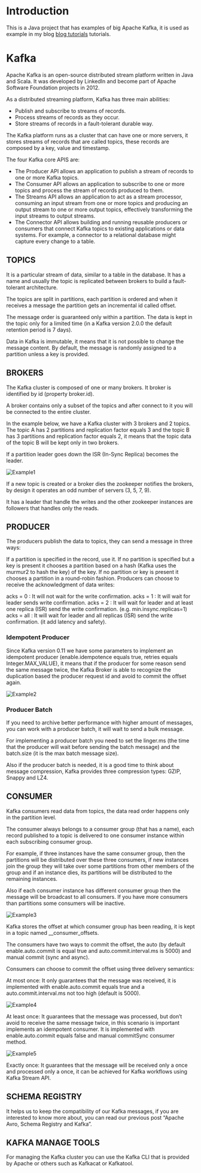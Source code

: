 # Introduction
This is a Java project that has examples of big Apache Kafka, it is used as example in my blog [blog tutorials](https://marcusvieira.tech/2019/07/09/apache-kafka-tutorial/) tutorials.

# Kafka
Apache Kafka is an open-source distributed stream platform written in Java and Scala. It was developed by LinkedIn and become part of Apache Software Foundation projects in 2012.

As a distributed streaming platform, Kafka has three main abilities:

- Publish and subscribe to streams of records.
- Process streams of records as they occur.
- Store streams of records in a fault-tolerant durable way.

The Kafka platform runs as a cluster that can have one or more servers, it stores streams of records that are called topics, these records are composed by a key, value and timestamp.

The four Kafka core APIS are:

- The Producer API allows an application to publish a stream of records to one or more Kafka topics.
- The Consumer API allows an application to subscribe to one or more topics and process the stream of records produced to them.
- The Streams API allows an application to act as a stream processor, consuming an input stream from one or more topics and producing an output stream to one or more output topics, effectively transforming the input streams to output streams.
- The Connector API allows building and running reusable producers or consumers that connect Kafka topics to existing applications or data systems. For example, a connector to a relational database might capture every change to a table.

## TOPICS

It is a particular stream of data, similar to a table in the database. It has a name and usually the topic is replicated between brokers to build a fault-tolerant architecture.

The topics are split in partitions, each partition is ordered and when it receives a message the partition gets an incremental id called offset.

The message order is guaranteed only within a partition. The data is kept in the topic only for a limited time (in a Kafka version 2.0.0 the default retention period is 7 days).

Data in Kafka is immutable, it means that it is not possible to change the message content. By default, the message is randomly assigned to a partition unless a key is provided.

## BROKERS
The Kafka cluster is composed of one or many brokers. It broker is identified by id (property broker.id).

A broker contains only a subset of the topics and after connect to it you will be connected to the entire cluster.

In the example below, we have a Kafka cluster with 3 brokers and 2 topics. The topic A has 2 partitions and replication factor equals 3 and the topic B has 3 partitions and replication factor equals 2, it means that the topic data of the topic B will be kept only in two brokers.

If a partition leader goes down the ISR (In-Sync Replica) becomes the leader.

![Example1](kafka1.png)

If a new topic is created or a broker dies the zookeeper notifies the brokers, by design it operates an odd number of servers (3, 5, 7, 9).

It has a leader that handle the writes and the other zookeeper instances are followers that handles only the reads.

## PRODUCER
The producers publish the data to topics, they can send a message in three ways:

If a partition is specified in the record, use it.
If no partition is specified but a key is present it chooses a partition based on a hash (Kafka uses the murmur2 to hash the key) of the key.
If no partition or key is present it chooses a partition in a round-robin fashion.
Producers can choose to receive the acknowledgment of data writes:

acks = 0 : It will not wait for the write confirmation.
acks = 1 : It will wait for leader sends write confirmation.
acks = 2 : It will wait for leader and at least one replica (ISR) send the write confirmation. (e.g. min.insync.replicas=1)
acks = all : It will wait for leader and all replicas (ISR) send the write confirmation. (it add latency and safety).

### Idempotent Producer
Since Kafka version 0.11 we have some parameters to implement an idempotent producer (enable.idempotence equals true, retries equals Integer.MAX_VALUE), it means that if the producer for some reason send the same message twice, the Kafka Broker is able to recognize the duplication based the producer request id and avoid to commit the offset again.

![Example2](kafka2.png)

### Producer Batch
If you need to archive better performance with higher amount of messages, you can work with a producer batch, it will wait to send a bulk message.

For implementing a producer batch you need to set the linger.ms (the time that the producer will wait before sending the batch message) and the batch.size (it is the max batch message size).

Also if the producer batch is needed, it is a good time to think about message compression, Kafka provides three compression types: GZIP, Snappy and LZ4.

## CONSUMER
Kafka consumers read data from topics, the data read order happens only in the partition level.

The consumer always belongs to a consumer group (that has a name), each record published to a topic is delivered to one consumer instance within each subscribing consumer group.

For example, if three instances have the same consumer group, then the partitions will be distributed over these three consumers, if new instances join the group they will take over some partitions from other members of the group and if an instance dies, its partitions will be distributed to the remaining instances.

Also if each consumer instance has different consumer group then the message will be broadcast to all consumers. If you have more consumers than partitions some consumers will be inactive.

![Example3](image3.png)

Kafka stores the offset at which consumer group has been reading, it is kept in a topic named __consumer_offsets.

The consumers have two ways to commit the offset, the auto (by default enable.auto.commit is equal true and auto.commit.interval.ms is 5000) and manual commit (sync and async).

Consumers can choose to commit the offset using three delivery semantics:

At most once: It only guarantees that the message was received, it is implemented with enable.auto.commit equals true and a auto.commit.interval.ms not too high (default is 5000).

![Example4](image4.png)

At least once: It guarantees that the message was processed, but don’t avoid to receive the same message twice, in this scenario is important implements an idempotent consumer. It is implemented with enable.auto.commit equals false and manual commitSync consumer method.

![Example5](image5.png)

Exactly once: It guarantees that the message will be received only a once and processed only a once, it can be achieved for Kafka workflows using Kafka Stream API.

## SCHEMA REGISTRY
It helps us to keep the compatibility of our Kafka messages, if you are interested to know more about, you can read our previous post “Apache Avro, Schema Registry and Kafka”.

## KAFKA MANAGE TOOLS
For managing the Kafka cluster you can use the Kafka CLI that is provided by Apache or others such as Kafkacat or Kafkatool.

